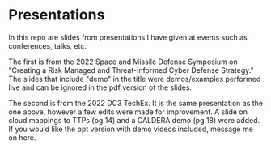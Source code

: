 # Presentations
In this repo are slides from presentations I have given at events such as conferences, talks, etc.

The first is from the 2022 Space and Missile Defense Symposium on "Creating a Risk Managed and Threat-Informed Cyber Defense Strategy." The slides that include "demo" in the title were demos/examples performed live and can be ignored in the pdf version of the slides. 

The second is from the 2022 DC3 TechEx. It is the same presentation as the one above, however a few edits were made for improvement. A slide on cloud mappings to TTPs (pg 14) and a CALDERA demo (pg 18) were added. If you would like the ppt version with demo videos included, message me on here.
